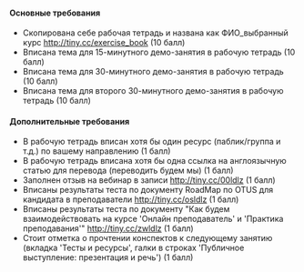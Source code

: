 #### Основные требования

* Скопирована себе рабочая тетрадь и названа как ФИО_выбранный курс http://tiny.cc/exercise_book (10 балл)
* Вписана тема для 15-минутного демо-занятия в рабочую тетрадь (10 балл)
* Вписана тема для 30-минутного демо-занятия в рабочую тетрадь (10 балл)
* Вписана тема для второго 30-минутного демо-занятия в рабочую тетрадь (10 балл)

#### Дополнительные требования

* В рабочую тетрадь вписан хотя бы один ресурс (паблик/группа и т.д.) по вашему направлению (1 балл)
* В рабочую тетрадь вписана хотя бы одна ссылка на англоязычную статью для перевода (переводить будем мы) (1 балл)
* Заполнен отзыв на вебинар в записи http://tiny.cc/00ldlz (1 балл)
* Вписаны результаты теста по документу RoadMap по OTUS для кандидата в преподаватели http://tiny.cc/osldlz (1 балл)
* Вписаны результаты теста по документу "Как будем взаимодействовать на курсе 'Онлайн преподаватель' и 'Практика преподавания'" http://tiny.cc/zwldlz (1 балл)
* Стоит отметка о прочтении конспектов к следующему занятию (вкладка 'Тесты и ресурсы', галки в строках 'Публичное выступление: презентация и речь') (1 балл)
